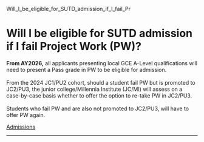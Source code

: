 Will_I_be_eligible_for_SUTD_admission_if_I_fail_Pr



Will I be eligible for SUTD admission if I fail Project Work (PW)?
==================================================================

**From AY2026,** all applicants presenting local GCE A-Level qualifications will need to present a Pass grade in PW to be eligible for admission.  
   
From the 2024 JC1/PU2 cohort, should a student fail PW but is promoted to JC2/PU3, the junior college/Millennia Institute (JC/MI) will assess on a case-by-case basis whether to offer the option to re-take PW in JC2/PU3.  
   
Students who fail PW and are also not promoted to JC2/PU3, will have to offer PW again.

[Admissions](https://www.sutd.edu.sg/tag/admissions/)

---

